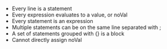 * Every line is a statement
* Every expression evaluates to a value, or noVal
* Every statement is an expression
* Multiple statements can be on the same line separated with ;
* A set of statements grouped with {} is a block
* Cannot directly assign noVal
